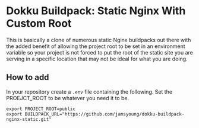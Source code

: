 # Dokku Buildpack: Static Nginx With Custom Root
This is basically a clone of numerous static Nginx buildpacks out there with
the added benefit of allowing the project root to be set in an environment
variable so your project is not forced to put the root of the static site you
are serving in a specific location that may not be ideal for what you are
doing.


## How to add
In your repository create a `.env` file containing the following.  Set the
PROEJCT_ROOT to be whatever you need it to be.

```
export PROJECT_ROOT=public
export BUILDPACK_URL="https://github.com/jamsyoung/dokku-buildpack-nginx-static.git"
```
